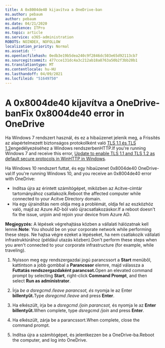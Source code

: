 ```yaml
---
title: A 0x8004de40 kijavítva a OneDrive-ban
ms.author: pebaum
author: pebaum
ms.date: 04/21/2020
ms.audience: ITPro
ms.topic: article
ms.service: o365-administration
ROBOTS: NOINDEX, NOFOLLOW
localization_priority: Normal
ms.assetid: ''
ms.openlocfilehash: 0edb3e19b5dea240c9f2846dc503e65d92113cb7
ms.sourcegitcommit: 477cce131dc4a3c212ab18a8763a50b2f3bb20b1
ms.translationtype: MT
ms.contentlocale: hu-HU
ms.lasthandoff: 04/09/2021
ms.locfileid: "51649750"
---
```

# <a name="fix-0x8004de40-error-in-onedrive"></a><span data-ttu-id="b92b5-102">A 0x8004de40 kijavítva a OneDrive-ban</span><span class="sxs-lookup"><span data-stu-id="b92b5-102">Fix 0x8004de40 error in OneDrive</span></span>

<span data-ttu-id="b92b5-103">Ha Windows 7 rendszert használ, és ez a hibaüzenet jelenik meg, a Frissítés az alapértelmezett biztonságos protokollként való [TLS 1.1 és TLS 1.2](https://support.microsoft.com/topic/update-to-enable-tls-1-1-and-tls-1-2-as-default-secure-protocols-in-winhttp-in-windows-c4bd73d2-31d7-761e-0178-11268bb10392)engedélyezéséhez a Windows rendszerbenHTTP.</span><span class="sxs-lookup"><span data-stu-id="b92b5-103">If you're running Windows 7 and receive this error, [Update to enable TLS 1.1 and TLS 1.2 as default secure protocols in WinHTTP in Windows](https://support.microsoft.com/topic/update-to-enable-tls-1-1-and-tls-1-2-as-default-secure-protocols-in-winhttp-in-windows-c4bd73d2-31d7-761e-0178-11268bb10392).</span></span>

<span data-ttu-id="b92b5-104">Ha Windows 10 rendszert futtat, és egy hibaüzenet 0x8004de40 OneDrive-val:</span><span class="sxs-lookup"><span data-stu-id="b92b5-104">If you're running Windows 10, and you receive an 0x8004de40 error with OneDrive:</span></span>

- <span data-ttu-id="b92b5-105">Indítsa újra az érintett számítógépet, miközben az Acitve-címtár tartományához csatlakozik.</span><span class="sxs-lookup"><span data-stu-id="b92b5-105">Reboot the affected computer while connected to your Acitve Directory domain.</span></span>
- <span data-ttu-id="b92b5-106">Ha egy újraindítás nem oldja meg a problémát, oldja fel az eszközhöz való, majd az Azure AD-ból való újracsatlakozáskor.</span><span class="sxs-lookup"><span data-stu-id="b92b5-106">If a reboot doesn't fix the issue, unjoin and rejoin your device from Azure AD.</span></span> 

<span data-ttu-id="b92b5-107">**Megjegyzés:** A lépések végrehajtása közben a vállalati hálózatnak kell lennie.</span><span class="sxs-lookup"><span data-stu-id="b92b5-107">**Note**: You should be on your corporate network while performing these steps.</span></span> <span data-ttu-id="b92b5-108">Ne hajtsa végre ezeket a lépéseket, ha nem csatlakozik vállalati infrastruktúrához (például utazás közben).</span><span class="sxs-lookup"><span data-stu-id="b92b5-108">Don't perform these steps when you aren't connected to your corporate infrastructure (for example, while traveling).</span></span> 

1. <span data-ttu-id="b92b5-109">Nyisson meg egy rendszergazdai jogú parancssort a **Start** menüből, kattintson a jobb gombbal a **Parancssor** elemre, majd válassza a **Futtatás rendszergazdaként parancsot.**</span><span class="sxs-lookup"><span data-stu-id="b92b5-109">Open an elevated command prompt by selecting **Start**, right-click **Command Prompt**, and then select **Run as administrator**.</span></span>

1. <span data-ttu-id="b92b5-110">Írja *be a dsregcmd /leave parancsot, és* nyomja le az Enter **billentyűt.**</span><span class="sxs-lookup"><span data-stu-id="b92b5-110">Type *dsregcmd /leave* and press **Enter**.</span></span>

1. <span data-ttu-id="b92b5-111">Ha elkészült, írja be a *dsregcmd /join parancsot,* és nyomja le az **Enter billentyűt.**</span><span class="sxs-lookup"><span data-stu-id="b92b5-111">When complete, type *dsregcmd /join* and press **Enter**.</span></span>

1. <span data-ttu-id="b92b5-112">Ha elkészült, zárja be a parancssort.</span><span class="sxs-lookup"><span data-stu-id="b92b5-112">When complete, close the command prompt.</span></span>

1. <span data-ttu-id="b92b5-113">Indítsa újra a számítógépet, és jelentkezzen be a OneDrive-ba.</span><span class="sxs-lookup"><span data-stu-id="b92b5-113">Reboot the computer, and log into OneDrive.</span></span>